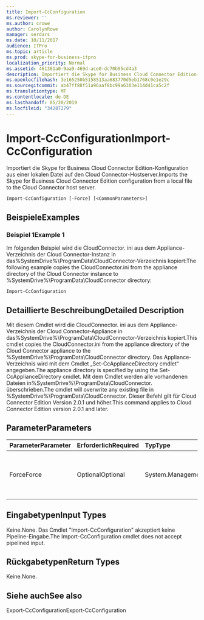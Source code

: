 ```yaml
---
title: Import-CcConfiguration
ms.reviewer: ''
ms.author: crowe
author: CarolynRowe
manager: serdars
ms.date: 10/11/2017
audience: ITPro
ms.topic: article
ms.prod: skype-for-business-itpro
localization_priority: Normal
ms.assetid: 461361a0-9aa9-469d-ace0-dc70b95cd4a3
description: Importiert die Skype for Business Cloud Connector Edition-Konfiguration aus einer lokalen Datei auf den Cloud Connector-Hostserver.
ms.openlocfilehash: 3e165250b5158513aa683770d5eb1768c0e1e29c
ms.sourcegitcommit: ab47ff88f51a96aaf8bc99a6303e114d41ca5c2f
ms.translationtype: MT
ms.contentlocale: de-DE
ms.lasthandoff: 05/20/2019
ms.locfileid: "34287279"
---
```

# <a name="import-ccconfiguration"></a><span data-ttu-id="cf1a1-103">Import-CcConfiguration</span><span class="sxs-lookup"><span data-stu-id="cf1a1-103">Import-CcConfiguration</span></span>
 
<span data-ttu-id="cf1a1-104">Importiert die Skype for Business Cloud Connector Edition-Konfiguration aus einer lokalen Datei auf den Cloud Connector-Hostserver.</span><span class="sxs-lookup"><span data-stu-id="cf1a1-104">Imports the Skype for Business Cloud Connector Edition configuration from a local file to the Cloud Connector host server.</span></span>
  
```
Import-CcConfiguration [-Force] [<CommonParameters>]
```

## <a name="examples"></a><span data-ttu-id="cf1a1-105">Beispiele</span><span class="sxs-lookup"><span data-stu-id="cf1a1-105">Examples</span></span>
<span data-ttu-id="cf1a1-106"><a name="Examples"> </a></span><span class="sxs-lookup"><span data-stu-id="cf1a1-106"></span></span>

### <a name="example-1"></a><span data-ttu-id="cf1a1-107">Beispiel 1</span><span class="sxs-lookup"><span data-stu-id="cf1a1-107">Example 1</span></span>

<span data-ttu-id="cf1a1-108">Im folgenden Beispiel wird die CloudConnector. ini aus dem Appliance-Verzeichnis der Cloud Connector-Instanz in das%SystemDrive%\ProgramData\CloudConnector-Verzeichnis kopiert:</span><span class="sxs-lookup"><span data-stu-id="cf1a1-108">The following example copies the CloudConnector.ini from the appliance directory of the Cloud Connector instance to %SystemDrive%\ProgramData\CloudConnector directory:</span></span>
  
```
Import-CcConfiguration
```

## <a name="detailed-description"></a><span data-ttu-id="cf1a1-109">Detaillierte Beschreibung</span><span class="sxs-lookup"><span data-stu-id="cf1a1-109">Detailed Description</span></span>
<span data-ttu-id="cf1a1-110"><a name="Examples"> </a></span><span class="sxs-lookup"><span data-stu-id="cf1a1-110"></span></span>

<span data-ttu-id="cf1a1-111">Mit diesem Cmdlet wird die CloudConnector. ini aus dem Appliance-Verzeichnis der Cloud Connector-Appliance in das%SystemDrive%\ProgramData\CloudConnector-Verzeichnis kopiert.</span><span class="sxs-lookup"><span data-stu-id="cf1a1-111">This cmdlet copies the CloudConnector.ini from the appliance directory of the Cloud Connector appliance to the %SystemDrive%\ProgramData\CloudConnector directory.</span></span> <span data-ttu-id="cf1a1-112">Das Appliance-Verzeichnis wird mit dem Cmdlet „Set-CcApplianceDirectory cmdlet“ angegeben.</span><span class="sxs-lookup"><span data-stu-id="cf1a1-112">The appliance directory is specified by using the Set-CcApplianceDirectory cmdlet.</span></span> <span data-ttu-id="cf1a1-113">Mit dem Cmdlet werden alle vorhandenen Dateien in%SystemDrive%\ProgramData\CloudConnector. überschrieben.</span><span class="sxs-lookup"><span data-stu-id="cf1a1-113">The cmdlet will overwrite any existing file in %SystemDrive%\ProgramData\CloudConnector.</span></span> <span data-ttu-id="cf1a1-114">Dieser Befehl gilt für Cloud Connector Edition Version 2.0.1 und höher.</span><span class="sxs-lookup"><span data-stu-id="cf1a1-114">This command applies to Cloud Connector Edition version 2.0.1 and later.</span></span>
  
## <a name="parameters"></a><span data-ttu-id="cf1a1-115">Parameter</span><span class="sxs-lookup"><span data-stu-id="cf1a1-115">Parameters</span></span>
<span data-ttu-id="cf1a1-116"><a name="Examples"> </a></span><span class="sxs-lookup"><span data-stu-id="cf1a1-116"></span></span>

|<span data-ttu-id="cf1a1-117">**Parameter**</span><span class="sxs-lookup"><span data-stu-id="cf1a1-117">**Parameter**</span></span>|<span data-ttu-id="cf1a1-118">**Erforderlich**</span><span class="sxs-lookup"><span data-stu-id="cf1a1-118">**Required**</span></span>|<span data-ttu-id="cf1a1-119">**Typ**</span><span class="sxs-lookup"><span data-stu-id="cf1a1-119">**Type**</span></span>|<span data-ttu-id="cf1a1-120">**Beschreibung**</span><span class="sxs-lookup"><span data-stu-id="cf1a1-120">**Description**</span></span>|
|:-----|:-----|:-----|:-----|
|<span data-ttu-id="cf1a1-121">Force</span><span class="sxs-lookup"><span data-stu-id="cf1a1-121">Force</span></span>  <br/> |<span data-ttu-id="cf1a1-122">Optional</span><span class="sxs-lookup"><span data-stu-id="cf1a1-122">Optional</span></span>  <br/> |<span data-ttu-id="cf1a1-123">System.Management.Automation.SwitchParameter</span><span class="sxs-lookup"><span data-stu-id="cf1a1-123">System.Management.Automation.SwitchParameter</span></span>  <br/> |<span data-ttu-id="cf1a1-124">Vorhandene Datei in%SystemDrive%\ProgramData\CloudConnector ohne Benachrichtigung überschreiben.</span><span class="sxs-lookup"><span data-stu-id="cf1a1-124">Overwrite existing file in %SystemDrive%\ProgramData\CloudConnector without notification.</span></span>  <br/> |
   
## <a name="input-types"></a><span data-ttu-id="cf1a1-125">Eingabetypen</span><span class="sxs-lookup"><span data-stu-id="cf1a1-125">Input Types</span></span>
<span data-ttu-id="cf1a1-126"><a name="Examples"> </a></span><span class="sxs-lookup"><span data-stu-id="cf1a1-126"></span></span>

<span data-ttu-id="cf1a1-127">Keine.</span><span class="sxs-lookup"><span data-stu-id="cf1a1-127">None.</span></span> <span data-ttu-id="cf1a1-128">Das Cmdlet "Import-CcConfiguration" akzeptiert keine Pipeline-Eingabe.</span><span class="sxs-lookup"><span data-stu-id="cf1a1-128">The Import-CcConfiguration cmdlet does not accept pipelined input.</span></span>
  
## <a name="return-types"></a><span data-ttu-id="cf1a1-129">Rückgabetypen</span><span class="sxs-lookup"><span data-stu-id="cf1a1-129">Return Types</span></span>
<span data-ttu-id="cf1a1-130"><a name="Examples"> </a></span><span class="sxs-lookup"><span data-stu-id="cf1a1-130"></span></span>

<span data-ttu-id="cf1a1-131">Keine.</span><span class="sxs-lookup"><span data-stu-id="cf1a1-131">None.</span></span>
  
## <a name="see-also"></a><span data-ttu-id="cf1a1-132">Siehe auch</span><span class="sxs-lookup"><span data-stu-id="cf1a1-132">See also</span></span>
<span data-ttu-id="cf1a1-133"><a name="Examples"> </a></span><span class="sxs-lookup"><span data-stu-id="cf1a1-133"></span></span>

<span data-ttu-id="cf1a1-134">Export-CcConfiguration</span><span class="sxs-lookup"><span data-stu-id="cf1a1-134">Export-CcConfiguration</span></span>
  

